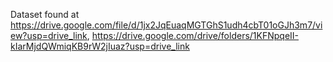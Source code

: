Dataset found at https://drive.google.com/file/d/1jx2JqEuaqMGTGhS1udh4cbT01oGJh3m7/view?usp=drive_link, https://drive.google.com/drive/folders/1KFNpqeII-kIarMjdQWmiqKB9rW2jIuaz?usp=drive_link
